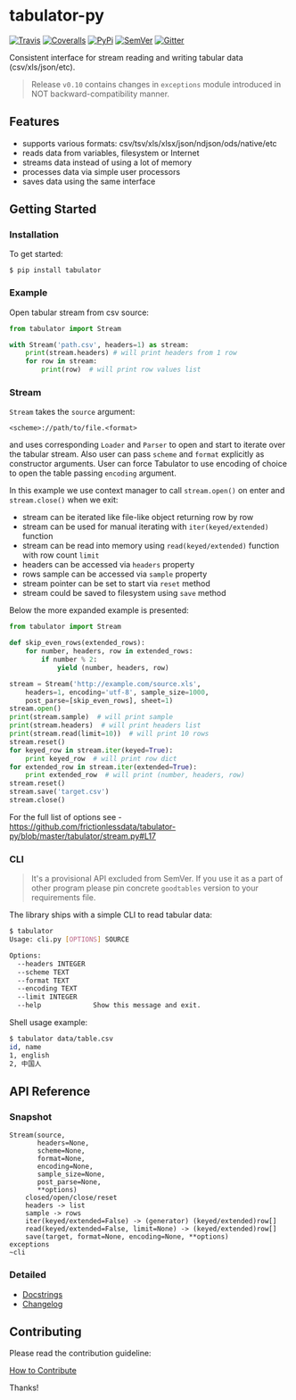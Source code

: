 # tabulator-py

[![Travis](https://img.shields.io/travis/frictionlessdata/tabulator-py/master.svg)](https://travis-ci.org/frictionlessdata/tabulator-py)
[![Coveralls](http://img.shields.io/coveralls/frictionlessdata/tabulator-py.svg?branch=master)](https://coveralls.io/r/frictionlessdata/tabulator-py?branch=master)
[![PyPi](https://img.shields.io/pypi/v/tabulator.svg)](https://pypi.python.org/pypi/tabulator)
[![SemVer](https://img.shields.io/badge/versions-SemVer-brightgreen.svg)](http://semver.org/)
[![Gitter](https://img.shields.io/gitter/room/frictionlessdata/chat.svg)](https://gitter.im/frictionlessdata/chat)

Consistent interface for stream reading and writing tabular data (csv/xls/json/etc).

> Release `v0.10` contains changes in `exceptions` module introduced in NOT backward-compatibility manner.

## Features

- supports various formats: csv/tsv/xls/xlsx/json/ndjson/ods/native/etc
- reads data from variables, filesystem or Internet
- streams data instead of using a lot of memory
- processes data via simple user processors
- saves data using the same interface

## Getting Started

### Installation

To get started:

```
$ pip install tabulator
```

### Example

Open tabular stream from csv source:

```python
from tabulator import Stream

with Stream('path.csv', headers=1) as stream:
    print(stream.headers) # will print headers from 1 row
    for row in stream:
        print(row)  # will print row values list
```

### Stream

`Stream` takes the `source` argument:

```
<scheme>://path/to/file.<format>
```
and uses corresponding `Loader` and `Parser` to open and start to iterate over the tabular stream. Also user can pass `scheme` and `format` explicitly as constructor arguments. User can force Tabulator to use encoding of choice to open the table passing `encoding` argument.

In this example we use context manager to call `stream.open()` on enter and `stream.close()` when we exit:
- stream can be iterated like file-like object returning row by row
- stream can be used for manual iterating with `iter(keyed/extended)` function
- stream can be read into memory using `read(keyed/extended)` function with row count `limit`
- headers can be accessed via `headers` property
- rows sample can be accessed via `sample` property
- stream pointer can be set to start via `reset` method
- stream could be saved to filesystem using `save` method

Below the more expanded example is presented:

```python
from tabulator import Stream

def skip_even_rows(extended_rows):
    for number, headers, row in extended_rows:
        if number % 2:
            yield (number, headers, row)

stream = Stream('http://example.com/source.xls',
    headers=1, encoding='utf-8', sample_size=1000,
    post_parse=[skip_even_rows], sheet=1)
stream.open()
print(stream.sample)  # will print sample
print(stream.headers)  # will print headers list
print(stream.read(limit=10))  # will print 10 rows
stream.reset()
for keyed_row in stream.iter(keyed=True):
    print keyed_row  # will print row dict
for extended_row in stream.iter(extended=True):
    print extended_row  # will print (number, headers, row)
stream.reset()
stream.save('target.csv')
stream.close()
```

For the full list of options see - https://github.com/frictionlessdata/tabulator-py/blob/master/tabulator/stream.py#L17

### CLI

> It's a provisional API excluded from SemVer. If you use it as a part of other program please pin concrete `goodtables` version to your requirements file.

The library ships with a simple CLI to read tabular data:

```bash
$ tabulator
Usage: cli.py [OPTIONS] SOURCE

Options:
  --headers INTEGER
  --scheme TEXT
  --format TEXT
  --encoding TEXT
  --limit INTEGER
  --help             Show this message and exit.
```

Shell usage example:

```bash
$ tabulator data/table.csv
id, name
1, english
2, 中国人
```

## API Reference

### Snapshot

```
Stream(source,
       headers=None,
       scheme=None,
       format=None,
       encoding=None,
       sample_size=None,
       post_parse=None,
       **options)
    closed/open/close/reset
    headers -> list
    sample -> rows
    iter(keyed/extended=False) -> (generator) (keyed/extended)row[]
    read(keyed/extended=False, limit=None) -> (keyed/extended)row[]
    save(target, format=None, encoding=None, **options)
exceptions
~cli
```

### Detailed

- [Docstrings](https://github.com/frictionlessdata/tabulator-py/tree/master/tabulator)
- [Changelog](https://github.com/frictionlessdata/tabulator-py/commits/master)

## Contributing

Please read the contribution guideline:

[How to Contribute](CONTRIBUTING.md)

Thanks!
